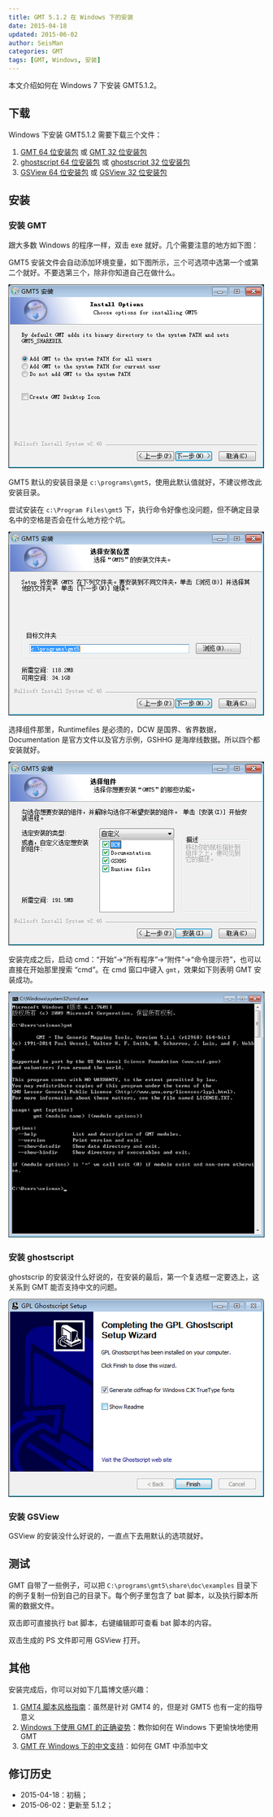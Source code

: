 ```yaml
---
title: GMT 5.1.2 在 Windows 下的安装
date: 2015-04-18
updated: 2015-06-02
author: SeisMan
categories: GMT
tags: [GMT, Windows, 安装]
---
```


本文介绍如何在 Windows 7 下安装 GMT5.1.2。

## 下载

Windows 下安装 GMT5.1.2 需要下载三个文件：

1.  [GMT 64 位安装包](http://gmt.soest.hawaii.edu/files/download?name=gmt-5.1.2-win64.exe)
    或 [GMT 32 位安装包](http://gmt.soest.hawaii.edu/files/download?name=gmt-5.1.2-win32.exe)
2.  [ghostscript 64 位安装包](http://downloads.ghostscript.com/public/gs916w64.exe) 或
    [ghostscript 32 位安装包](http://downloads.ghostscript.com/public/gs916w32.exe)
3.  [GSView 64 位安装包](http://pages.cs.wisc.edu/~ghost/gsview/download/gsv50w64.exe)
    或 [GSView 32 位安装包](http://pages.cs.wisc.edu/~ghost/gsview/download/gsv50w32.exe)

## 安装

### 安装 GMT

跟大多数 Windows 的程序一样，双击 exe 就好。几个需要注意的地方如下图：

GMT5 安装文件会自动添加环境变量，如下图所示，三个可选项中选第一个或第二个就好。不要选第三个，除非你知道自己在做什么。

![](/images/2015041801.png)

GMT5 默认的安装目录是 `c:\programs\gmt5`，使用此默认值就好，不建议修改此安装目录。

尝试安装在 `c:\Program Files\gmt5` 下，执行命令好像也没问题，但不确定目录名中的空格是否会在什么地方挖个坑。

![](/images/2015041802.png)

选择组件那里，Runtimefiles 是必须的，DCW 是国界、省界数据，Documentation 是官方文件以及官方示例，GSHHG 是海岸线数据。所以四个都安装就好。

![](/images/2015041803.png)

安装完成之后，启动 cmd：“开始”-\>“所有程序”-\>“附件”-\>“命令提示符”，也可以直接在开始那里搜索 “cmd”。在 cmd 窗口中键入 `gmt`，效果如下则表明 GMT 安装成功。

![](/images/2015041804.png)

### 安装 ghostscript

ghostscrip 的安装没什么好说的，在安装的最后，第一个复选框一定要选上，这关系到 GMT 能否支持中文的问题。

![](/images/2015041805.png)

### 安装 GSView

GSView 的安装没什么好说的，一直点下去用默认的选项就好。

## 测试

GMT 自带了一些例子，可以把 `C:\programs\gmt5\share\doc\examples` 目录下的例子复制一份到自己的目录下。每个例子里包含了 bat 脚本，以及执行脚本所需的数据文件。

双击即可直接执行 bat 脚本，右键编辑即可查看 bat 脚本的内容。

双击生成的 PS 文件即可用 GSView 打开。

## 其他

安装完成后，你可以对如下几篇博文感兴趣：

1.  [GMT4 脚本风格指南](/gmt4-style-guide.html)：虽然是针对 GMT4 的，但是对 GMT5 也有一定的指导意义
2.  [Windows 下使用 GMT 的正确姿势](how-to-use-gmt-under-windows.html)：教你如何在 Windows 下更愉快地使用 GMT
3.  [GMT 在 Windows 下的中文支持](/gmt-chinese-support-under-windows.html)：如何在 GMT 中添加中文

## 修订历史

-   2015-04-18：初稿；
-   2015-06-02：更新至 5.1.2；

